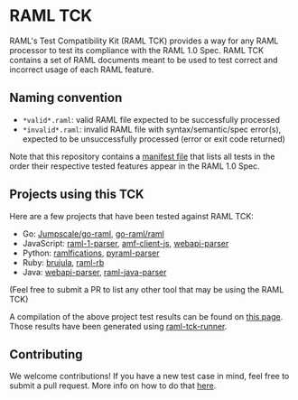 # RAML TCK

RAML's Test Compatibility Kit (RAML TCK) provides a way for any RAML processor to test its compliance with the RAML 1.0 Spec. RAML TCK contains a set of RAML documents meant to be used to test correct and incorrect usage of each RAML feature.

## Naming convention

- `*valid*.raml`: valid RAML file expected to be successfully processed
- `*invalid*.raml`: invalid RAML file with syntax/semantic/spec error(s), expected to be unsuccessfully processed (error or exit code returned)

Note that this repository contains a [manifest file](./manifest.json) that lists all tests in the order their respective tested features appear in the RAML 1.0 Spec.

## Projects using this TCK

Here are a few projects that have been tested against RAML TCK:
* Go: [Jumpscale/go-raml](https://github.com/Jumpscale/go-raml), [go-raml/raml](https://github.com/go-raml/raml)
* JavaScript: [raml-1-parser](https://github.com/raml-org/raml-js-parser-2), [amf-client-js](https://github.com/aml-org/amf), [webapi-parser](https://github.com/raml-org/webapi-parser)
* Python: [ramlfications](https://github.com/spotify/ramlfications), [pyraml-parser](https://github.com/an2deg/pyraml-parser)
* Ruby: [brujula](https://github.com/nogates/brujula), [raml-rb](https://github.com/jpb/raml-rb)
* Java: [webapi-parser](https://github.com/raml-org/webapi-parser), [raml-java-parser](https://github.com/raml-org/raml-java-parser)

(Feel free to submit a PR to list any other tool that may be using the RAML TCK)

A compilation of the above project test results can be found on [this page](http://raml-org.github.io/raml-tck/). Those results have been generated using [raml-tck-runner](https://github.com/raml-org/raml-tck-runner).

## Contributing

We welcome contributions! If you have a new test case in mind, feel free to submit a pull request. More info on how to do that [here](./CONTRIBUTING.md).
